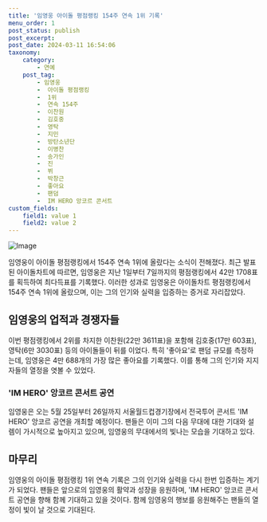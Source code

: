 ```yaml
---
title: '임영웅 아이돌 평점랭킹 154주 연속 1위 기록'
menu_order: 1
post_status: publish
post_excerpt: 
post_date: 2024-03-11 16:54:06
taxonomy:
    category:
        - 연예
    post_tag:
        - 임영웅
        -  아이돌 평점랭킹
        -  1위
        -  연속 154주
        -  이찬원
        -  김호중
        -  영탁
        -  지민
        -  방탄소년단
        -  이병찬
        -  송가인
        -  진
        -  뷔
        -  박창근
        -  좋아요
        -  팬덤
        -  IM HERO 앙코르 콘서트
custom_fields:
    field1: value 1
    field2: value 2
---
```


![Image](https://ssl.pstatic.net/mimgnews/image/076/2024/03/10/2024031001000676700080811_20240310155902550.jpg?type=w540)

임영웅이 아이돌 평점랭킹에서 154주 연속 1위에 올랐다는 소식이 전해졌다. 최근 발표된 아이돌차트에 따르면, 임영웅은 지난 1일부터 7일까지의 평점랭킹에서 42만 1708표를 획득하여 최다득표를 기록했다. 이러한 성과로 임영웅은 아이돌차트 평점랭킹에서 154주 연속 1위에 올랐으며, 이는 그의 인기와 실력을 입증하는 증거로 자리잡았다.
## 임영웅의 업적과 경쟁자들
이번 평점랭킹에서 2위를 차지한 이찬원(22만 3611표)을 포함해 김호중(17만 603표), 영탁(6만 3030표) 등의 아이돌들이 뒤를 이었다. 특히 '좋아요'로 팬덤 규모를 측정하는데, 임영웅은 4만 688개의 가장 많은 좋아요를 기록했다. 이를 통해 그의 인기와 지지자들의 열정을 엿볼 수 있었다.
### 'IM HERO' 앙코르 콘서트 공연
임영웅은 오는 5월 25일부터 26일까지 서울월드컵경기장에서 전국투어 콘서트 'IM HERO' 앙코르 공연을 개최할 예정이다. 팬들은 이미 그의 다음 무대에 대한 기대와 설렘이 가시적으로 높아지고 있으며, 임영웅의 무대에서의 빛나는 모습을 기대하고 있다.
## 마무리
임영웅의 아이돌 평점랭킹 1위 연속 기록은 그의 인기와 실력을 다시 한번 입증하는 계기가 되었다. 팬들은 앞으로의 임영웅의 활약과 성장을 응원하며, 'IM HERO' 앙코르 콘서트 공연을 향해 함께 기대하고 있을 것이다. 함께 임영웅의 행보를 응원해주는 팬들의 열정이 빛이 날 것으로 기대된다.
